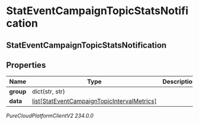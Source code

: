 # StatEventCampaignTopicStatsNotification

## StatEventCampaignTopicStatsNotification

## Properties

|Name | Type | Description | Notes|
|------------ | ------------- | ------------- | -------------|
| **group** | dict(str, str) |  | [optional] |
| **data** | [list[StatEventCampaignTopicIntervalMetrics]](StatEventCampaignTopicIntervalMetrics) |  | [optional] |



_PureCloudPlatformClientV2 234.0.0_
